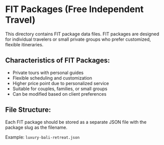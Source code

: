 # FIT Packages (Free Independent Travel)

This directory contains FIT package data files. FIT packages are designed for individual travelers or small private groups who prefer customized, flexible itineraries.

## Characteristics of FIT Packages:
- Private tours with personal guides
- Flexible scheduling and customization
- Higher price point due to personalized service
- Suitable for couples, families, or small groups
- Can be modified based on client preferences

## File Structure:
Each FIT package should be stored as a separate JSON file with the package slug as the filename.

Example: `luxury-bali-retreat.json`